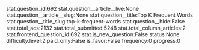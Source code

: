 stat.question_id:692
stat.question__article__live:None
stat.question__article__slug:None
stat.question__title:Top K Frequent Words
stat.question__title_slug:top-k-frequent-words
stat.question__hide:False
stat.total_acs:2132
stat.total_submitted:5248
stat.total_column_articles:2
stat.frontend_question_id:692
stat.is_new_question:False
status:None
difficulty.level:2
paid_only:False
is_favor:False
frequency:0
progress:0
